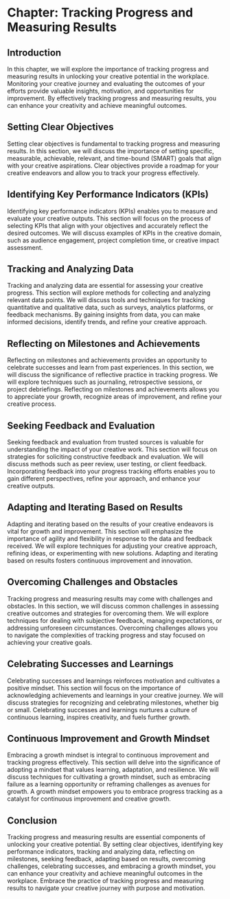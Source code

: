 Chapter: Tracking Progress and Measuring Results
================================================

Introduction
------------

In this chapter, we will explore the importance of tracking progress and measuring results in unlocking your creative potential in the workplace. Monitoring your creative journey and evaluating the outcomes of your efforts provide valuable insights, motivation, and opportunities for improvement. By effectively tracking progress and measuring results, you can enhance your creativity and achieve meaningful outcomes.

Setting Clear Objectives
------------------------

Setting clear objectives is fundamental to tracking progress and measuring results. In this section, we will discuss the importance of setting specific, measurable, achievable, relevant, and time-bound (SMART) goals that align with your creative aspirations. Clear objectives provide a roadmap for your creative endeavors and allow you to track your progress effectively.

Identifying Key Performance Indicators (KPIs)
---------------------------------------------

Identifying key performance indicators (KPIs) enables you to measure and evaluate your creative outputs. This section will focus on the process of selecting KPIs that align with your objectives and accurately reflect the desired outcomes. We will discuss examples of KPIs in the creative domain, such as audience engagement, project completion time, or creative impact assessment.

Tracking and Analyzing Data
---------------------------

Tracking and analyzing data are essential for assessing your creative progress. This section will explore methods for collecting and analyzing relevant data points. We will discuss tools and techniques for tracking quantitative and qualitative data, such as surveys, analytics platforms, or feedback mechanisms. By gaining insights from data, you can make informed decisions, identify trends, and refine your creative approach.

Reflecting on Milestones and Achievements
-----------------------------------------

Reflecting on milestones and achievements provides an opportunity to celebrate successes and learn from past experiences. In this section, we will discuss the significance of reflective practice in tracking progress. We will explore techniques such as journaling, retrospective sessions, or project debriefings. Reflecting on milestones and achievements allows you to appreciate your growth, recognize areas of improvement, and refine your creative process.

Seeking Feedback and Evaluation
-------------------------------

Seeking feedback and evaluation from trusted sources is valuable for understanding the impact of your creative work. This section will focus on strategies for soliciting constructive feedback and evaluation. We will discuss methods such as peer review, user testing, or client feedback. Incorporating feedback into your progress tracking efforts enables you to gain different perspectives, refine your approach, and enhance your creative outputs.

Adapting and Iterating Based on Results
---------------------------------------

Adapting and iterating based on the results of your creative endeavors is vital for growth and improvement. This section will emphasize the importance of agility and flexibility in response to the data and feedback received. We will explore techniques for adjusting your creative approach, refining ideas, or experimenting with new solutions. Adapting and iterating based on results fosters continuous improvement and innovation.

Overcoming Challenges and Obstacles
-----------------------------------

Tracking progress and measuring results may come with challenges and obstacles. In this section, we will discuss common challenges in assessing creative outcomes and strategies for overcoming them. We will explore techniques for dealing with subjective feedback, managing expectations, or addressing unforeseen circumstances. Overcoming challenges allows you to navigate the complexities of tracking progress and stay focused on achieving your creative goals.

Celebrating Successes and Learnings
-----------------------------------

Celebrating successes and learnings reinforces motivation and cultivates a positive mindset. This section will focus on the importance of acknowledging achievements and learnings in your creative journey. We will discuss strategies for recognizing and celebrating milestones, whether big or small. Celebrating successes and learnings nurtures a culture of continuous learning, inspires creativity, and fuels further growth.

Continuous Improvement and Growth Mindset
-----------------------------------------

Embracing a growth mindset is integral to continuous improvement and tracking progress effectively. This section will delve into the significance of adopting a mindset that values learning, adaptation, and resilience. We will discuss techniques for cultivating a growth mindset, such as embracing failure as a learning opportunity or reframing challenges as avenues for growth. A growth mindset empowers you to embrace progress tracking as a catalyst for continuous improvement and creative growth.

Conclusion
----------

Tracking progress and measuring results are essential components of unlocking your creative potential. By setting clear objectives, identifying key performance indicators, tracking and analyzing data, reflecting on milestones, seeking feedback, adapting based on results, overcoming challenges, celebrating successes, and embracing a growth mindset, you can enhance your creativity and achieve meaningful outcomes in the workplace. Embrace the practice of tracking progress and measuring results to navigate your creative journey with purpose and motivation.
